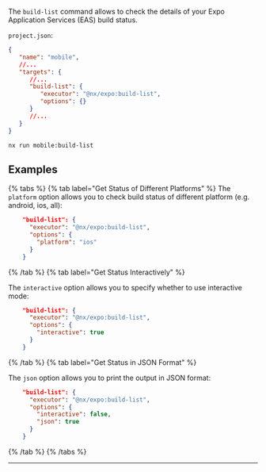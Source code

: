 The `build-list` command allows to check the details of your Expo Application Services (EAS) build status.

`project.json`:

```json
{
   "name": "mobile",
   //...
   "targets": {
      //...
      "build-list": {
         "executor": "@nx/expo:build-list",
         "options": {}
      }
      //...
   }
}
```

```shell
nx run mobile:build-list
```

## Examples

{% tabs %}
{% tab label="Get Status of Different Platforms" %}
The `platform` option allows you to check build status of different platform (e.g. android, ios, all):

```json
    "build-list": {
      "executor": "@nx/expo:build-list",
      "options": {
        "platform": "ios"
      }
    }
```

{% /tab %}
{% tab label="Get Status Interactively" %}

The `interactive` option allows you to specify whether to use interactive mode:

```json
    "build-list": {
      "executor": "@nx/expo:build-list",
      "options": {
        "interactive": true
      }
    }
```

{% /tab %}
{% tab label="Get Status in JSON Format" %}

The `json` option allows you to print the output in JSON format:

```json
    "build-list": {
      "executor": "@nx/expo:build-list",
      "options": {
        "interactive": false,
        "json": true
      }
    }
```

{% /tab %}
{% /tabs %}

---
